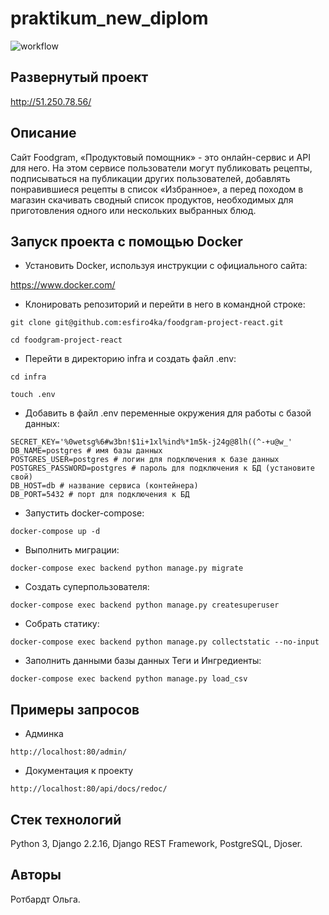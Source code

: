 # praktikum_new_diplom

![workflow](https://github.com/esfiro4ka/foodgram-project-react/actions/workflows/foodgram_workflow.yml/badge.svg)

## Развернутый проект

http://51.250.78.56/

## Описание
Cайт Foodgram, «Продуктовый помощник» - это онлайн-сервис и API для него. На этом сервисе пользователи могут публиковать рецепты, подписываться на публикации других пользователей, добавлять понравившиеся рецепты в список «Избранное», а перед походом в магазин скачивать сводный список продуктов, необходимых для приготовления одного или нескольких выбранных блюд.

## Запуск проекта с помощью Docker

- Установить Docker, используя инструкции с официального сайта:

https://www.docker.com/

- Клонировать репозиторий и перейти в него в командной строке:

```
git clone git@github.com:esfiro4ka/foodgram-project-react.git

cd foodgram-project-react

```

- Перейти в директорию infra и создать файл .env:

```
cd infra

touch .env
```

- Добавить в файл .env переменные окружения для работы с базой данных:

```
SECRET_KEY='%0wetsg%6#w3bn!$1i+1xl%ind%*1m5k-j24g@8lh((^-+u@w_'
DB_NAME=postgres # имя базы данных
POSTGRES_USER=postgres # логин для подключения к базе данных
POSTGRES_PASSWORD=postgres # пароль для подключения к БД (установите свой)
DB_HOST=db # название сервиса (контейнера)
DB_PORT=5432 # порт для подключения к БД 
```

- Запустить docker-compose:

```
docker-compose up -d
```

- Выполнить миграции:

```
docker-compose exec backend python manage.py migrate
```

- Создать суперпользователя:

```
docker-compose exec backend python manage.py createsuperuser
```

- Собрать статику:

```
docker-compose exec backend python manage.py collectstatic --no-input
```

- Заполнить данными базы данных Теги и Ингредиенты:

```
docker-compose exec backend python manage.py load_csv
```

## Примеры запросов

- Админка

```
http://localhost:80/admin/
```

- Документация к проекту

```
http://localhost:80/api/docs/redoc/
```

## Стек технологий

Python 3, Django 2.2.16, Django REST Framework, PostgreSQL, Djoser.

## Авторы

Ротбардт Ольга.
